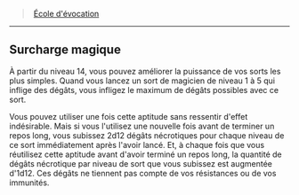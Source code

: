 ﻿> [École d'évocation](hd_wizard_evocation.md)

---

## Surcharge magique

À partir du niveau 14, vous pouvez améliorer la puissance de vos sorts les plus simples. Quand vous lancez un sort de magicien de niveau 1 à 5 qui inflige des dégâts, vous infligez le maximum de dégâts possibles avec ce sort.

Vous pouvez utiliser une fois cette aptitude sans ressentir d'effet indésirable. Mais si vous l'utilisez une nouvelle fois avant de terminer un repos long, vous subissez 2d12 dégâts nécrotiques pour chaque niveau de ce sort immédiatement après l'avoir lancé. Et, à chaque fois que vous réutilisez cette aptitude avant d'avoir terminé un repos long, la quantité de dégâts nécrotique par niveau de sort que vous subissez est augmentée d'1d12. Ces dégâts ne tiennent pas compte de vos résistances ou de vos immunités.

